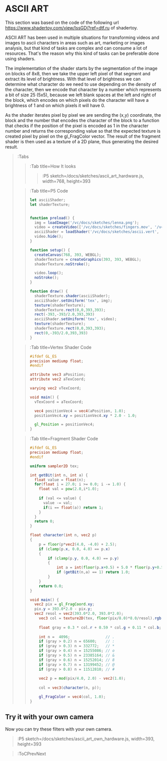 # ASCII ART

This section was based on the code of the following url https://www.shadertoy.com/view/lssGDj?ref=dtf.ru of shadertoy.

ASCII ART has been used in multiple situations for transforming videos and images to ascii characters in areas such as art, marketing or images analysis, but that kind of tasks are complex and can consume a lot of resources. That's the reason why this kind of tasks can be preferable done using shaders.

The implementation of the shader starts by the segmentation of the image on blocks of 8x8, then we take the upper left pixel of that segment and extract its level of brightness. With that level of brightness we can determine what character do we need to use depending on the density of the character, then we encode that character by a number which represents a bit of size 25 (5x5), because we left blank spaces at the left and right of the block, which encodes on which pixels do the character will have a brightness of 1 and on which pixels it will have 0.

As the shader iterates pixel by pixel we are sending the (x,y) coordinate, the block and the number that encodes the character of the block to a function that checks if the position of the pixel is encoded as 1 in the character number and returns the corresponding value so that the expected texture is created pixel by pixel on the gl_FragColor vector. The result of the fragment shader is then used as a texture of a 2D plane, thus generating the desired result.



> :Tabs
> > :Tab title=How It looks
> > 
> > > :P5 sketch=/docs/sketches/ascii_art_hardware.js, width=768, height=393
>
> > :Tab title=P5 Code
> >
> > 
> > ```js | ascii_art_hardware.js
> > let asciiShader;
> > let shaderTexture;
> > 
> > 
> > function preload() {
> >   img = loadImage('/vc/docs/sketches/lenna.png');
> >   video = createVideo(['/vc/docs/sketches/fingers.mov', '/vc/docs/sketches/fingers.webm']);
> >   asciiShader = loadShader('/vc/docs/sketches/ascii.vert', '/vc/docs/sketches/ascii.frag');
> >   video.hide();
> > }
> > 
> > function setup() {
> >   createCanvas(768, 393, WEBGL);
> >   shaderTexture = createGraphics(393, 393, WEBGL);
> >   shaderTexture.noStroke();
> > 
> >   video.loop();
> >   noStroke();
> > }
> > 
> > function draw() {
> >   shaderTexture.shader(asciiShader);
> >   asciiShader.setUniform('tex', img);
> >   texture(shaderTexture);
> >   shaderTexture.rect(0,0,393,393);
> >   rect(-393,-393/2.0,393,393)
> >   asciiShader.setUniform('tex', video);
> >   texture(shaderTexture);
> >   shaderTexture.rect(0,0,393,393);
> >   rect(0,-393/2.0,393,393)
> > }
> > 
> > ```
>
> > :Tab title=Vertex Shader Code
> >
> > 
> > ```glsl | ascii.vert
> > #ifdef GL_ES
> > precision mediump float;
> > #endif
> > 
> > attribute vec3 aPosition;
> > attribute vec2 aTexCoord;
> > 
> > varying vec2 vTexCoord;
> > 
> > void main() {
> >   vTexCoord = aTexCoord;
> > 
> >   vec4 positionVec4 = vec4(aPosition, 1.0);
> >   positionVec4.xy = positionVec4.xy * 2.0 - 1.0;
> > 
> >   gl_Position = positionVec4;
> > }
> > ```
>
> > :Tab title=Fragment Shader Code
> >
> > 
> > ```glsl | ascii.frag
> > #ifdef GL_ES
> > precision mediump float;
> > #endif
> > 
> > uniform sampler2D tex;
> > 
> > int getBit(int n, int a) {
> >   float value = float(n);
> >   for(float i = 27.0; i >= 0.0; i -= 1.0) {
> >     float val = pow(2.0,i*1.0);
> >     
> >     if (val <= value) {
> >       value -= val;
> >       if(i == float(a)) return 1;
> >     }
> >   }
> >   return 0;
> > }
> > 
> > float character(int n, vec2 p)
> > {
> > 	p = floor(p*vec2(4.0, -4.0) + 2.5);
> >     if (clamp(p.x, 0.0, 4.0) == p.x)
> > 	{
> >         if (clamp(p.y, 0.0, 4.0) == p.y)	
> > 		{
> >         	int a = int(floor(p.x+0.5) + 5.0 * floor(p.y+0.5));
> > 			if (getBit(n,a) == 1) return 1.0;
> > 		}	
> >     }
> > 	return 0.0;
> > }
> > 
> > void main() {
> >   vec2 pix = gl_FragCoord.xy;
> >   pix.y = 393.0*2.0 - pix.y;
> >   vec2 resol = vec2(393.0*2.0, 393.0*2.0);
> > 	vec3 col = texture2D(tex, floor(pix/8.0)*8.0/resol).rgb;	
> > 	
> > 	float gray = 0.3 * col.r + 0.59 * col.g + 0.11 * col.b;
> > 	
> > 	int n =  4096;                // .
> > 	if (gray > 0.2) n = 65600;    // :
> > 	if (gray > 0.3) n = 332772;   // *
> > 	if (gray > 0.4) n = 15255086; // o 
> > 	if (gray > 0.5) n = 23385164; // &
> > 	if (gray > 0.6) n = 15252014; // 8
> > 	if (gray > 0.7) n = 13199452; // @
> > 	if (gray > 0.8) n = 11512810; // #
> > 	
> > 	vec2 p = mod(pix/4.0, 2.0) - vec2(1.0);
> >     
> > 	col = vec3(character(n, p));
> > 
> > 	gl_FragColor = vec4(col, 1.0);
> > }
> > ```


## Try it with your own camera

Now you can try these filters with your own camera.


> :P5 sketch=/docs/sketches/ascii_art_own_hardware.js, width=393, height=393


> :ToCPrevNext